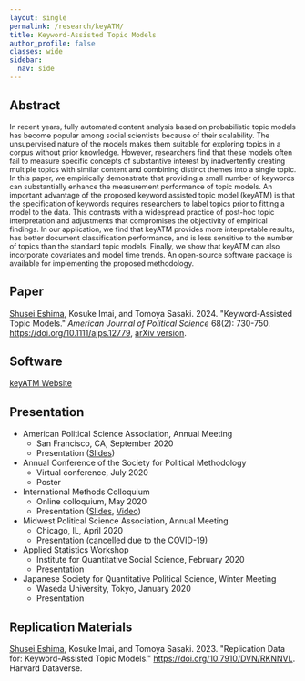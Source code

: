 ```yaml
---
layout: single
permalink: /research/keyATM/
title: Keyword-Assisted Topic Models
author_profile: false
classes: wide
sidebar:
  nav: side
---
```

<!--[← Back to Research](/research/)-->

## Abstract
<span style="font-size: 0.9em">
In recent years, fully automated content analysis based on probabilistic topic models has become popular among social scientists because of their scalability.  The unsupervised nature of the models makes them suitable for exploring topics in a corpus without prior knowledge.  However, researchers find that these models often fail to measure specific concepts of substantive interest by inadvertently creating multiple topics with similar content and combining distinct themes into a single topic. In this paper, we empirically demonstrate that providing a small number of keywords can substantially enhance the measurement performance of topic models. An important advantage of the proposed keyword assisted topic model (keyATM) is that the specification of keywords requires researchers to label topics prior to fitting a model to the data. This contrasts with a widespread practice of post-hoc topic interpretation and adjustments that compromises the objectivity of empirical findings. In our application, we find that keyATM provides more interpretable results, has better document classification performance, and is less sensitive to the number of topics than the standard topic models.  Finally, we show that keyATM can also incorporate covariates and model time trends. An open-source software package is available for implementing the proposed methodology.
</span>


## Paper
<u>Shusei Eshima</u>, Kosuke Imai, and Tomoya Sasaki. 2024. "Keyword-Assisted Topic Models." _American Journal of Political Science_ 68(2): 730-750. <a href='https://doi.org/10.1111/ajps.12779' target="_blank">https://doi.org/10.1111/ajps.12779</a>, <a href='http://arxiv.org/abs/2004.05964' target="_blank">arXiv version</a>.


## Software
<a href="https://keyatm.github.io/keyATM/" target="_blank">keyATM Website</a>


## Presentation
* American Political Science Association, Annual Meeting
  * San Francisco, CA, September 2020
  * Presentation (<a href="https://drive.google.com/file/d/1yp4m9XjGWKMX8yRjgnYBs1yKRblM16a9/view?usp=sharing" target="_blank">Slides</a>)
* Annual Conference of the Society for Political Methodology
  * Virtual conference, July 2020
  * Poster
* International Methods Colloquium
  * Online colloquium, May 2020
  * Presentation (<a href="https://drive.google.com/file/d/142uQjJbqVwtg8b1FruBFK3-spSxny_mY/view?usp=sharing" target="_blank">Slides</a>, <a href="https://www.youtube.com/watch?v=neBKEjwHzMU&feature=youtu.be&t=1475" target="_blank">Video</a>)
* Midwest Political Science Association, Annual Meeting
  * Chicago, IL, April 2020
  * Presentation (cancelled due to the COVID-19)
* Applied Statistics Workshop
	* Institute for Quantitative Social Science, February 2020
	* Presentation
* Japanese Society for Quantitative Political Science, Winter Meeting
	* Waseda University, Tokyo, January 2020 
	* Presentation


## Replication Materials
<u>Shusei Eshima</u>, Kosuke Imai, and Tomoya Sasaki. 2023. "Replication Data for: Keyword-Assisted Topic Models." <a href="https://doi.org/10.7910/DVN/RKNNVL" target="_blank">https://doi.org/10.7910/DVN/RKNNVL</a>. Harvard Dataverse.


